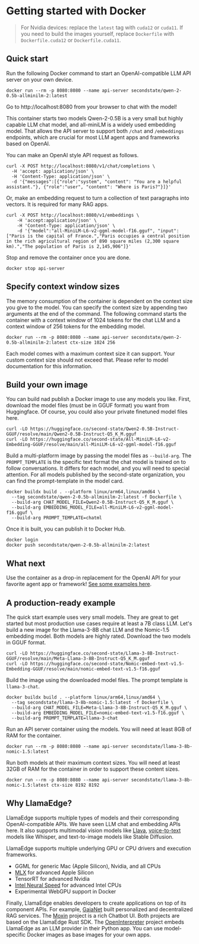 # Getting started with Docker

> For Nvidia devices: replace the `latest` tag with `cuda12` or `cuda11`. If you need to build the images yourself, replace `Dockerfile` with `Dockerfile.cuda12` or `Dockerfile.cuda11`.

## Quick start

Run the following Docker command to start an OpenAI-compatible LLM API server on your own device.

```
docker run --rm -p 8080:8080 --name api-server secondstate/qwen-2-0.5b-allminilm-2:latest
```

Go to http://localhost:8080 from your browser to chat with the model!

This container starts two models Qwen-2-0.5B is a very small but highly capable LLM chat model, and all-miniLM is 
a widely used embedding model. 
That allows the API server to support both `/chat` and `/embeddings` endpoints, which are crucial for most
LLM agent apps and frameworks based on OpenAI.

You can make an OpenAI style API request as follows.

```
curl -X POST http://localhost:8080/v1/chat/completions \
  -H 'accept: application/json' \
  -H 'Content-Type: application/json' \
  -d '{"messages":[{"role":"system", "content": "You are a helpful assistant."}, {"role":"user", "content": "Where is Paris?"}]}'
```

Or, make an embedding request to turn a collection of text paragraphs into vectors. It is required for many RAG apps.

```
curl -X POST http://localhost:8080/v1/embeddings \
    -H 'accept:application/json' \
    -H 'Content-Type: application/json' \
    -d '{"model":"all-MiniLM-L6-v2-ggml-model-f16.gguf", "input":["Paris is the capital of France.","Paris occupies a central position in the rich agricultural region of 890 square miles (2,300 square km).","The population of Paris is 2,145,906"]}'
```

Stop and remove the container once you are done.

```
docker stop api-server
```

## Specify context window sizes

The memory consumption of the container is dependent on the context size you give to the model. You can specify the context size by appending two arguments at the end of the command. The following command starts the container with a context window of 1024 tokens for the chat LLM and a context window of 256 tokens for the embedding model. 

```
docker run --rm -p 8080:8080 --name api-server secondstate/qwen-2-0.5b-allminilm-2:latest ctx-size 1024 256
```

Each model comes with a maximum context size it can support. Your custom context size should not exceed that. Please refer to model documentation for this information. 

## Build your own image

You can build nad publish a Docker image to use any models you like. First, download the model files (must be in GGUF format) you want from Huggingface. 
Of course, you could also your private finetuned model files here. 

```
curl -LO https://huggingface.co/second-state/Qwen2-0.5B-Instruct-GGUF/resolve/main/Qwen2-0.5B-Instruct-Q5_K_M.gguf
curl -LO https://huggingface.co/second-state/All-MiniLM-L6-v2-Embedding-GGUF/resolve/main/all-MiniLM-L6-v2-ggml-model-f16.gguf
```

Build a multi-platform image by passing the model files as `--build-arg`. The `PROMPT_TEMPLATE` is the specific text format the chat model is trained on to follow conversations. It differs for each model, and you will need to special attention. For all models published by the second-state organization, you can find the prompt-template in the model card. 

```
docker buildx build . --platform linux/arm64,linux/amd64 \
  --tag secondstate/qwen-2-0.5b-allminilm-2:latest -f Dockerfile \
  --build-arg CHAT_MODEL_FILE=Qwen2-0.5B-Instruct-Q5_K_M.gguf \
  --build-arg EMBEDDING_MODEL_FILE=all-MiniLM-L6-v2-ggml-model-f16.gguf \
  --build-arg PROMPT_TEMPLATE=chatml
```

Once it is built, you can publish it to Docker Hub.

```
docker login
docker push secondstate/qwen-2-0.5b-allminilm-2:latest
```

## What next

Use the container as a drop-in replacement for the OpenAI API for your favorite agent app or framework! [See some examples here](https://llamaedge.com/docs/category/drop-in-replacement-for-openai). 

## A production-ready example

The quick start example uses very small models. They are great to get started but most production use cases require 
at least a 7B class LLM.
Let's build a new image for the Llama-3-8B chat LLM and the Nomic-1.5 embedding model. Both models are highly rated.
Download the two models in GGUF format.

```
curl -LO https://huggingface.co/second-state/Llama-3-8B-Instruct-GGUF/resolve/main/Meta-Llama-3-8B-Instruct-Q5_K_M.gguf
curl -LO https://huggingface.co/second-state/Nomic-embed-text-v1.5-Embedding-GGUF/resolve/main/nomic-embed-text-v1.5-f16.gguf
```

Build the image using the downloaded model files. The prompt template is `llama-3-chat`.

```
docker buildx build . --platform linux/arm64,linux/amd64 \
  --tag secondstate/llama-3-8b-nomic-1.5:latest -f Dockerfile \
  --build-arg CHAT_MODEL_FILE=Meta-Llama-3-8B-Instruct-Q5_K_M.gguf \
  --build-arg EMBEDDING_MODEL_FILE=nomic-embed-text-v1.5-f16.gguf \
  --build-arg PROMPT_TEMPLATE=llama-3-chat
```

Run an API server container using the models.
You will need at least 8GB of RAM for the container.

```
docker run --rm -p 8080:8080 --name api-server secondstate/llama-3-8b-nomic-1.5:latest
```

Run both models at their maximum context sizes. You will need at least 32GB of RAM for the container in order
to support these content sizes.

```
docker run --rm -p 8080:8080 --name api-server secondstate/llama-3-8b-nomic-1.5:latest ctx-size 8192 8192
```

## Why LlamaEdge?

LlamaEdge supports multiple types of models and their corresponding OpenAI-compatible APIs. 
We have seen LLM chat and embedding APIs here. 
It also supports multimodal vision models like [Llava](https://www.secondstate.io/articles/llava-v1.6-vicuna-7b/), 
[voice-to-text](https://github.com/WasmEdge/WasmEdge/issues/3170) models like Whisper, and text-to-image models like Stable Diffusion.

LlamaEdge supports multiple underlying GPU or CPU drivers and execution frameworks.

* GGML for generic Mac (Apple Silicon), Nvidia, and all CPUs
* [MLX](https://github.com/WasmEdge/WasmEdge/issues/3266) for advanced Apple Silicon
* TensorRT for advanced Nvidia
* [Intel Neural Speed](https://github.com/second-state/WasmEdge-WASINN-examples/pull/135) for advanced Intel CPUs
* Experimental WebGPU support in Docker

Finally, LlamaEdge enables developers to create applications on top of its component APIs. 
For example, [GaiaNet](https://docs.gaianet.ai/) built personalized and decentralized RAG services. 
The [Moxin](https://github.com/moxin-org/moxin) project is a rich Chatbot UI. Both projects are based on the LlamaEdge Rust SDK. 
The [OpenInterpreter](https://github.com/OpenInterpreter/01) project embeds LlamaEdge as an LLM provider in their Python app.
You can use model-specific Docker images as base images for your own apps.

